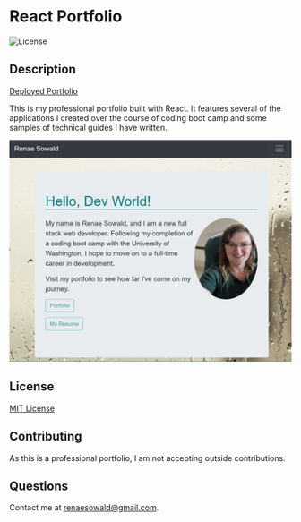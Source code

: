 # React Portfolio

![License](https://img.shields.io/badge/license-MIT-green.svg)

## Description

[Deployed Portfolio](https://rsowald.github.io/react_portfolio/)

This is my professional portfolio built with React. It features several of the applications I created over the course of coding boot camp and some samples of technical guides I have written.

![Landing Page](client/public/screenshot.jpg)

## License

[MIT License](https://choosealicense.com/licenses/mit/)

## Contributing

As this is a professional portfolio, I am not accepting outside contributions.

## Questions

Contact me at renaesowald@gmail.com.
